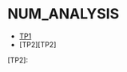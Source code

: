 # NUM_ANALYSIS
- [TP1][TP1]
- [TP2][TP2]



[TP1]: https://github.com/EyaMhamdi/NUM_ANALYSIS/blob/main/TP1.ipynb
[TP2]: 
